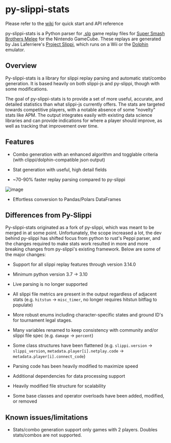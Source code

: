 # py-slippi-stats

Please refer to the [wiki](https://github.com/Walnut356/py-slippi-stats/wiki) for quick start and API reference

py-slippi-stats is a Python parser for [.slp](https://github.com/project-slippi/slippi-wiki/blob/master/SPEC.md) game replay files for [Super Smash Brothers Melee](https://en.wikipedia.org/wiki/Super_Smash_Bros._Melee) for the Nintendo GameCube. These replays are generated by Jas Laferriere's [Project Slippi](https://github.com/JLaferri/project-slippi), which runs on a Wii or the [Dolphin](https://dolphin-emu.org/) emulator.

## Overview

Py-slippi-stats is a library for slippi replay parsing and automatic stat/combo generation. It is based heavily on both slippi-js and py-slippi, though with some modifications. 

The goal of py-slippi-stats is to provide a set of more useful, accurate, and detailed statistics than what slippi-js currently offers. The stats are targeted towards competitive players, with a notable absence of some "novelty" stats like APM. The output integrates easily with existing data science libraries and can provide indications for where a player should improve, as well as tracking that improvement over time.

## Features

* Combo generation with an enhanced algorithm and togglable criteria (with clippi/dolphin-compatible json output)

* Stat generation with useful, high detail fields

* ~70-90% faster replay parsing compared to py-slippi

![image](https://user-images.githubusercontent.com/39544927/234795192-cb72149d-4d07-4d11-b8d5-46d74b143bab.png)


* Effortless conversion to Pandas/Polars DataFrames


## Differences from Py-Slippi

Py-slippi-stats originated as a fork of py-slippi, which was meant to be merged in at some point. Unfortunately, the scope increased a lot, the dev behind py-slippi has shifted focus from python to rust's Peppi parser, and the changes required to make stats work resulted in more and more breaking changes from py-slippi's existing framework. Below are some of the major changes:

* Support for all slippi replay features through version 3.14.0

* Minimum python version 3.7 -> 3.10

* Live parsing is no longer supported

* All slippi file metrics are present in the output regardless of adjacent stats (e.g. `hitstun` -> `misc_timer`, no longer requires hitstun bitflag to populate)

* More robust enums including character-specific states and ground ID's for tournament legal stages.

* Many variables renamed to keep consistency with community and/or slippi file spec (e.g. `damage` -> `percent`)

* Some class structures have been flattened (e.g. `slippi.version` -> `slippi_version`, `metadata.player[i].netplay.code` -> `metadata.player[i].connect_code`)

* Parsing code has been heavily modified to maximize speed

* Additional dependencies for data processing support

* Heavily modified file structure for scalability

* Some base classes and operator overloads have been added, modified, or removed

## Known issues/limitations

* Stats/combo generation support only games with 2 players. Doubles stats/combos are not supported.


